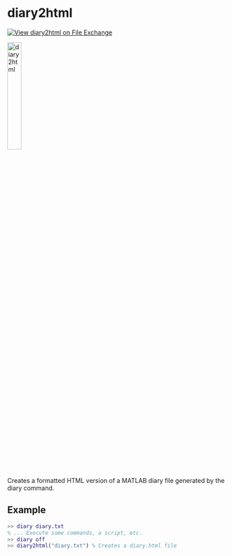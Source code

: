# diary2html

[![View diary2html on File Exchange](https://www.mathworks.com/matlabcentral/images/matlab-file-exchange.svg)](https://www.mathworks.com/matlabcentral/fileexchange/99849-diary2html)

<a href="https://www.mathworks.com/matlabcentral/fileexchange/99849-diary2html">
<img src="https://user-images.githubusercontent.com/64347790/134787560-1ddbd30f-d904-41e0-9539-6b215ed7f615.png" alt="diary2html" width="25%" />
</a>

Creates a formatted HTML version of a MATLAB diary file generated by the diary command.  

## Example
```matlab
>> diary diary.txt
% ... Execute some commands, a script, etc.
>> diary off
>> diary2html("diary.txt") % Creates a diary.html file
```
